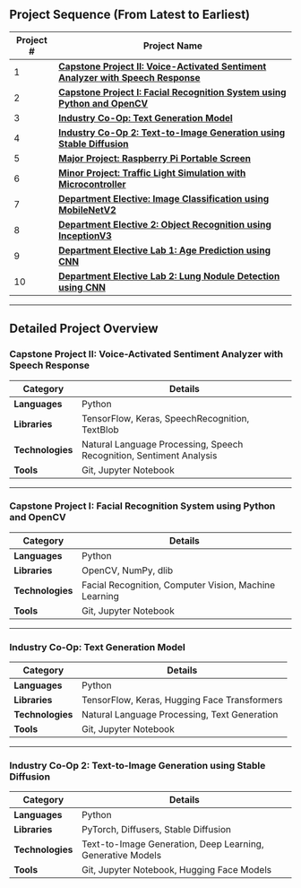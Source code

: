 ## **Project Sequence (From Latest to Earliest)**

| Project # | Project Name |
|-----------|--------------|
| 1         | [**Capstone Project II: Voice-Activated Sentiment Analyzer with Speech Response**](https://github.com/niladrridas/voice-assistant-chatbot) |
| 2         | [**Capstone Project I: Facial Recognition System using Python and OpenCV**](https://github.com/niladrridas/facerecognition) |
| 3         | [**Industry Co-Op: Text Generation Model**](https://github.com/niladrridas/geekle-aibot) |
| 4         | [**Industry Co-Op 2: Text-to-Image Generation using Stable Diffusion**](https://github.com/niladrridas/text-to-image) |
| 5         | [**Major Project: Raspberry Pi Portable Screen**](https://github.com/niladrridas/device) |
| 6         | [**Minor Project: Traffic Light Simulation with Microcontroller**](#) |
| 7         | [**Department Elective: Image Classification using MobileNetV2**](https://github.com/niladrridas/deepvision) |
| 8         | [**Department Elective 2: Object Recognition using InceptionV3**](https://github.com/niladrridas/imageclassification) |
| 9         | [**Department Elective Lab 1: Age Prediction using CNN**](https://gitlab.com/niladridas/age-prediction-app) |
| 10        | [**Department Elective Lab 2: Lung Nodule Detection using CNN**](https://gitlab.com/niladridas/lungscan-ahr) |

---

## **Detailed Project Overview**

### **Capstone Project II: Voice-Activated Sentiment Analyzer with Speech Response** 

| **Category**    | **Details**                                                           |
|-----------------|-----------------------------------------------------------------------|
| **Languages**   | Python                                                                |
| **Libraries**   | TensorFlow, Keras, SpeechRecognition, TextBlob                         |
| **Technologies**| Natural Language Processing, Speech Recognition, Sentiment Analysis    |
| **Tools**       | Git, Jupyter Notebook                                                 |

---

### **Capstone Project I: Facial Recognition System using Python and OpenCV** 

| **Category**    | **Details**                                                           |
|-----------------|-----------------------------------------------------------------------|
| **Languages**   | Python                                                                |
| **Libraries**   | OpenCV, NumPy, dlib                                                   |
| **Technologies**| Facial Recognition, Computer Vision, Machine Learning                 |
| **Tools**       | Git, Jupyter Notebook                                                 |

---

### **Industry Co-Op: Text Generation Model** 

| **Category**    | **Details**                                                           |
|-----------------|-----------------------------------------------------------------------|
| **Languages**   | Python                                                                |
| **Libraries**   | TensorFlow, Keras, Hugging Face Transformers                          |
| **Technologies**| Natural Language Processing, Text Generation                          |
| **Tools**       | Git, Jupyter Notebook                                                 |

---

### **Industry Co-Op 2: Text-to-Image Generation using Stable Diffusion** 

| **Category**    | **Details**                                                           |
|-----------------|-----------------------------------------------------------------------|
| **Languages**   | Python                                                                |
| **Libraries**   | PyTorch, Diffusers, Stable Diffusion                                   |
| **Technologies**| Text-to-Image Generation, Deep Learning, Generative Models            |
| **Tools**       | Git, Jupyter Notebook, Hugging Face Models                            |
